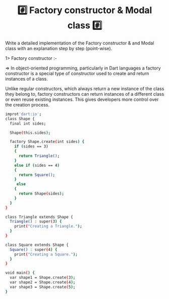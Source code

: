 <h1 align="center">
 #️⃣ Factory constructor & Modal class #️⃣
</h1>
<p>
  <p>Write a detailed implementation of the Factory constructor & and Modal class with an explanation step by step (point-wise).</p>

1> Factory constructor :-

=>     In object-oriented programming, particularly in  Dart languages   a factory constructor is a special type of constructor used to create and return instances of a class.

 Unlike regular constructors, which always return a new instance of the class they belong to, factory constructors can return instances of a different class or even reuse existing instances. This gives developers more control over the creation process.

```bash
improt'dart:io';
class Shape {
  final int sides;

  Shape(this.sides);

  factory Shape.create(int sides) {
    if (sides == 3)
    {
      return Triangle();
    }
    else if (sides == 4)
    {
      return Square();
    }
     else
    {
      return Shape(sides);
    }
  }
}

class Triangle extends Shape {
  Triangle() : super(3) {
    print("Creating a Triangle.");
  }
}

class Square extends Shape {
  Square() : super(4) {
    print("Creating a Square.");
  }
}

void main() {
  var shape1 = Shape.create(3); 
  var shape2 = Shape.create(4); 
  var shape3 = Shape.create(5); 
}

  ```

</p>
